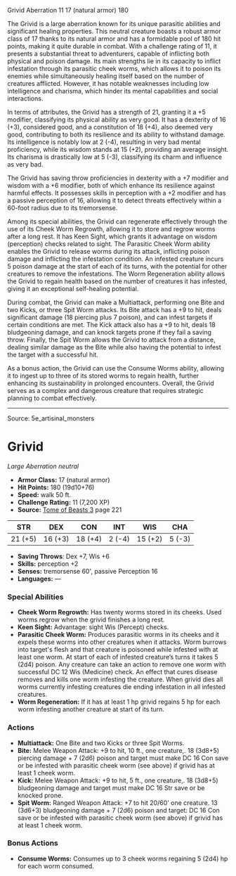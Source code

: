 <MonsterName/>Grivid</MonsterName>
<CreatureType/>Aberration</CreatureType>
<CR/>11</CR>
<AC/>17 (natural armor)</AC>
<HP/>180</HP>
<summary>The Grivid is a large aberration known for its unique parasitic abilities and significant healing properties. This neutral creature boasts a robust armor class of 17 thanks to its natural armor and has a formidable pool of 180 hit points, making it quite durable in combat. With a challenge rating of 11, it presents a substantial threat to adventurers, capable of inflicting both physical and poison damage. Its main strengths lie in its capacity to inflict infestation through its parasitic cheek worms, which allows it to poison its enemies while simultaneously healing itself based on the number of creatures afflicted. However, it has notable weaknesses including low intelligence and charisma, which hinder its mental capabilities and social interactions.</summary>

<detail>

In terms of attributes, the Grivid has a strength of 21, granting it a +5 modifier, classifying its physical ability as very good. It has a dexterity of 16 (+3), considered good, and a constitution of 18 (+4), also deemed very good, contributing to both its resilience and its ability to withstand damage. Its intelligence is notably low at 2 (-4), resulting in very bad mental proficiency, while its wisdom stands at 15 (+2), providing an average insight. Its charisma is drastically low at 5 (-3), classifying its charm and influence as very bad.

The Grivid has saving throw proficiencies in dexterity with a +7 modifier and wisdom with a +6 modifier, both of which enhance its resilience against harmful effects. It possesses skills in perception with a +2 modifier and has a passive perception of 16, allowing it to detect threats effectively within a 60-foot radius due to its tremorsense.

Among its special abilities, the Grivid can regenerate effectively through the use of its Cheek Worm Regrowth, allowing it to store and regrow worms after a long rest. It has Keen Sight, which grants it advantage on wisdom (perception) checks related to sight. The Parasitic Cheek Worm ability enables the Grivid to release worms during its attack, inflicting poison damage and inflicting the infestation condition. An infested creature incurs 5 poison damage at the start of each of its turns, with the potential for other creatures to remove the infestations. The Worm Regeneration ability allows the Grivid to regain health based on the number of creatures it has infested, giving it an exceptional self-healing potential.

During combat, the Grivid can make a Multiattack, performing one Bite and two Kicks, or three Spit Worm attacks. Its Bite attack has a +9 to hit, deals significant damage (18 piercing plus 7 poison), and can infest targets if certain conditions are met. The Kick attack also has a +9 to hit, deals 18 bludgeoning damage, and can knock targets prone if they fail a saving throw. Finally, the Spit Worm allows the Grivid to attack from a distance, dealing similar damage as the Bite while also having the potential to infest the target with a successful hit.

As a bonus action, the Grivid can use the Consume Worms ability, allowing it to ingest up to three of its stored worms to regain health, further enhancing its sustainability in prolonged encounters. Overall, the Grivid serves as a complex and dangerous creature that requires strategic planning to combat effectively.</detail>



---

Source: 5e_artisinal_monsters

# Grivid

*Large* *Aberration* *neutral*

- **Armor Class:** 17 (natural armor)
- **Hit Points:** 180 (19d10+76)
- **Speed:** walk 50 ft.
- **Challenge Rating:** 11 (7,200 XP)
- **Source:** [Tome of Beasts 3](https://koboldpress.com/kpstore/product/tome-of-beasts-3-for-5th-edition/) page 221

| STR | DEX | CON | INT | WIS | CHA |
| --- | --- | --- | --- | --- | --- |
| 21 (+5) | 16 (+3) | 18 (+4) | 2 (-4) | 15 (+2) | 5 (-3) |

- **Saving Throws**: Dex +7, Wis +6
- **Skills:** perception +2
- **Senses:** tremorsense 60', passive Perception 16
- **Languages:** —

### Special Abilities

- **Cheek Worm Regrowth:** Has twenty worms stored in its cheeks. Used worms regrow when the grivid finishes a long rest.
- **Keen Sight:** Advantage: sight Wis (Percept) checks.
- **Parasitic Cheek Worm:** Produces parasitic worms in its cheeks and it expels these worms into other creatures when it attacks. Worm burrows into target's flesh and that creature is poisoned while infested with at least one worm. At start of each of infested creature’s turns it takes 5 (2d4) poison. Any creature can take an action to remove one worm with successful DC 12 Wis (Medicine) check. An effect that cures disease removes and kills one worm infesting the creature. When grivid dies all worms currently infesting creatures die ending infestation in all infested creatures.
- **Worm Regeneration:** If it has at least 1 hp grivid regains 5 hp for each worm infesting another creature at start of its turn.

### Actions

- **Multiattack:** One Bite and two Kicks or three Spit Worms.
- **Bite:** Melee Weapon Attack: +9 to hit, 10 ft., one creature,. 18 (3d8+5) piercing damage + 7 (2d6) poison and target must make DC 16 Con save or be infested with parasitic cheek worm (see above) if grivid has at least 1 cheek worm.
- **Kick:** Melee Weapon Attack: +9 to hit, 5 ft., one creature,. 18 (3d8+5) bludgeoning damage and target must make DC 16 Str save or be knocked prone.
- **Spit Worm:** Ranged Weapon Attack: +7 to hit 20/60' one creature. 13 (3d6+3) bludgeoning damage + 7 (2d6) poison and target: DC 16 Con save or be infested with parasitic cheek worm (see above) if grivid has at least 1 cheek worm.

### Bonus Actions

- **Consume Worms:** Consumes up to 3 cheek worms regaining 5 (2d4) hp for each worm consumed.




